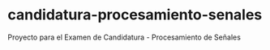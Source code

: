 # candidatura-procesamiento-senales
Proyecto para el Examen de Candidatura - Procesamiento de Señales
